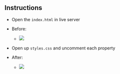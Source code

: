 ## Instructions
- Open the `index.html` in live server
- Before:
  - ![](https://i.imgur.com/W4SZpn7.png)

- Open up `styles.css` and uncomment each property

- After:
  - ![](https://i.imgur.com/ovPYnQK.png)